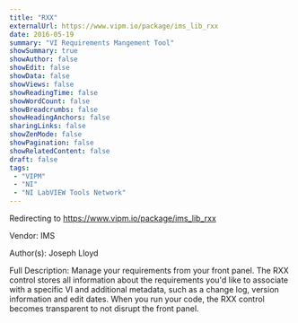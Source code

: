 ```yaml
---
title: "RXX"
externalUrl: https://www.vipm.io/package/ims_lib_rxx
date: 2016-05-19
summary: "VI Requirements Mangement Tool"
showSummary: true
showAuthor: false
showEdit: false
showData: false
showViews: false
showReadingTime: false
showWordCount: false
showBreadcrumbs: false
showHeadingAnchors: false
sharingLinks: false
showZenMode: false
showPagination: false
showRelatedContent: false
draft: false
tags:
 - "VIPM"
 - "NI"
 - "NI LabVIEW Tools Network"
---
```


Redirecting to https://www.vipm.io/package/ims_lib_rxx

Vendor: IMS

Author(s): Joseph Lloyd
 
Full Description:
Manage your requirements from your front panel.  The RXX control stores all information about the requirements you'd like to associate with a specific VI and additional metadata, such as a change log, version information and edit dates.  When you run your code, the RXX control becomes transparent to not disrupt the front panel.